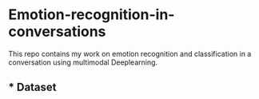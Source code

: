 # Emotion-recognition-in-conversations
This repo contains my work on emotion recognition and classification in a conversation using multimodal Deeplearning.

## * Dataset
